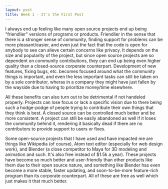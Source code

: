 ```yaml
---
layout: post
title: Week 1 - It's the First Post
---
```


I always end up feeling like many open source projects end up being "friendlier" versions of programs or products. Friendlier in the sense that there is a stronger sense of community, finding support for problems can be more pleasant/easier, and even just the fact that the code is open for anybody to see can alieve certain concerns like privacy. It depends on the size and popularity of the project, but since open source projects are so dependent on community contributions, they can end up being even higher quality than a closed-source corperate counterpart. Development of new features, fixing bugs, etc. becomes focused around what the community things is important, and even the less important tasks can still be taken on by a sole contributor, wheras in a company they might have just fallen by the wayside due to having to prioritize money/time elsewhere.

All these benefits can also turn out to be detrimental if not handeled properly. Projects can lose focus or lack a specific vision due to there being such a hodge-podge of people trying to contribute their own things that they think is best. A closed source can be controlled much better and be more consistent. A project can still be easily abandoned as well if it loses the community behind it, rendering it basically dead if there are no contributors to provide support to users or fixes.

Some open-source projects that I have used and have impacted me are things like Wikipedia (of course), Atom text editor (especially for web design work), and Blender (a close competitor to Maya for 3D modeling and animation and such. It's also free instead of $1.5k a year). These projects have become so much better and user-friendly than other products like them due to their open source nature, and something like Blender has even become a more stable, faster updating, and soon-to-be-more feature-rich program than its corporate counterpart. All of these are free as well which just makes it that much better.
